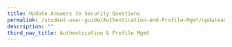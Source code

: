 ```yaml
---
title: Update Answers to Security Questions
permalink: /student-user-guide/Authentication-and-Profile-Mgmt/updateanswers/
description: ""
third_nav_title: Authentication & Profile Mgmt
---
```

